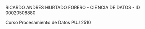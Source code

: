 RICARDO ANDRÉS HURTADO FORERO - CIENCIA DE DATOS - ID 00020508880

Curso Procesamiento de Datos PUJ 2510
